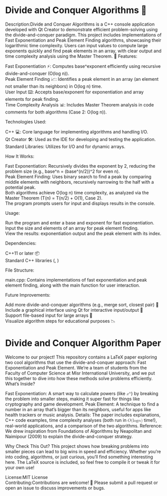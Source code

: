 # Divide and Conquer Algorithms 🚀
Description:Divide and Conquer Algorithms is a C++ console application developed with Qt Creator to demonstrate efficient problem-solving using the divide-and-conquer paradigm. This project includes implementations of Fast Exponentiation and Peak Element Finding algorithms, showcasing their logarithmic time complexity. Users can input values to compute large exponents quickly and find peak elements in an array, with clear output and time complexity analysis using the Master Theorem. 🧠
Features:  

Fast Exponentiation ⚡: Computes base^exponent efficiently using recursive divide-and-conquer (O(log n)).  
Peak Element Finding 📈: Identifies a peak element in an array (an element not smaller than its neighbors) in O(log n) time.  
User Input ⌨️: Accepts base/exponent for exponentiation and array elements for peak finding.  
Time Complexity Analysis 📊: Includes Master Theorem analysis in code comments for both algorithms (Case 2: O(log n)).

Technologies Used:  

C++ 💻: Core language for implementing algorithms and handling I/O.  
Qt Creator 🛠️: Used as the IDE for developing and testing the application.  
Standard Libraries: Utilizes <iostream> for I/O and <vector> for dynamic arrays.

How It Works:  

Fast Exponentiation: Recursively divides the exponent by 2, reducing the problem size (e.g., base^n = (base^(n/2))^2 for even n).  
Peak Element Finding: Uses binary search to find a peak by comparing middle elements with neighbors, recursively narrowing to the half with a potential peak.  
Both algorithms achieve O(log n) time complexity, as analyzed via the Master Theorem (T(n) = T(n/2) + O(1), Case 2).  
The program prompts users for input and displays results in the console.

Usage:  

Run the program and enter a base and exponent for fast exponentiation.  
Input the size and elements of an array for peak element finding.  
View the results: exponentiation output and the peak element with its index.

Dependencies:  

C++11 or later 📦  
Standard C++ libraries (<iostream>, <vector>)

File Structure:  

main.cpp: Contains implementations of fast exponentiation and peak element finding, along with the main function for user interaction.

Future Improvements:  

Add more divide-and-conquer algorithms (e.g., merge sort, closest pair) 🔢  
Include a graphical interface using Qt for interactive input/output 🎨  
Support file-based input for large arrays 📝  
Visualize algorithm steps for educational purposes 📉
# Divide and Conquer Algorithm Paper

Welcome to our project! This repository contains a LaTeX paper exploring two cool algorithms that use the divide-and-conquer approach: Fast Exponentiation and Peak Element. We’re a team of students from the Faculty of Computer Science at Misr International University, and we put this together to dive into how these methods solve problems efficiently.
What’s Inside?

Fast Exponentiation: A smart way to calculate powers (like <math xmlns="http://www.w3.org/1998/Math/MathML"><semantics><mrow><msup><mi>x</mi><mi>n</mi></msup></mrow><annotation encoding="application/x-tex"> x^n </annotation></semantics></math>) by breaking the problem into smaller steps, making it super fast for things like cryptography and game development.
Peak Element: A technique to find a number in an array that’s bigger than its neighbors, useful for apps like health trackers or music analysis.
Details: The paper includes explanations, C++ code examples, time complexity analyses (both run in <math xmlns="http://www.w3.org/1998/Math/MathML"><semantics><mrow><mi>O</mi><mo stretchy="false">(</mo><mi>log</mi><mo>⁡</mo><mi>n</mi><mo stretchy="false">)</mo></mrow><annotation encoding="application/x-tex"> O(\log n) </annotation></semantics></math> time!), real-world applications, and a comparison of the two algorithms.
Reference: We drew inspiration from Foundations of Algorithms by Neapolitan and Naimipour (2009) to explain the divide-and-conquer strategy.

Why Check This Out?
This project shows how breaking problems into smaller pieces can lead to big wins in speed and efficiency. Whether you’re into coding, algorithms, or just curious, you’ll find something interesting here. The LaTeX source is included, so feel free to compile it or tweak it for your own use!

License:MIT License  
Contributing:Contributions are welcome! 🙌 Please submit a pull request or open an issue to discuss improvements or bugs.
